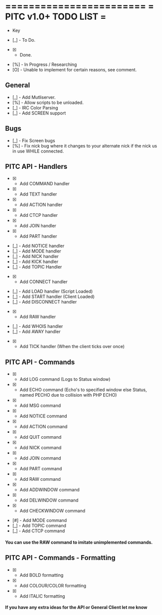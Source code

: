 ========================
= PITC v1.0+ TODO LIST =
========================

- Key
* [_] - To Do.
* [X] - Done.
* [%] - In Progress / Researching
* [O] - Unable to implement for certain reasons, see comment.

General
-------
* [_] - Add Mutliserver.
* [%] - Allow scripts to be unloaded.
* [_] - IRC Color Parsing
* [_] - Add SCREEN support

Bugs
----
* [_] - Fix Screen bugs
* [%] - Fix nick bug where it changes to your alternate nick if the nick us in use WHILE connected.

PITC API - Handlers
-------------------
* [X] - Add COMMAND handler
* [X] - Add TEXT handler
* [X] - Add ACTION handler
* [X] - Add CTCP handler
* [X] - Add JOIN handler
* [X] - Add PART handler
* [_] - Add NOTICE handler
* [_] - Add MODE handler
* [_] - Add NICK handler
* [_] - Add KICK handler
* [_] - Add TOPIC Handler
* [X] - Add CONNECT handler
* [_] - Add LOAD handler (Script Loaded)
* [_] - Add START handler (Client Loaded)
* [_] - Add DISCONNECT handler
* [X] - Add RAW handler
* [_] - Add WHOIS handler
* [_] - Add AWAY handler
* [X] - Add TICK handler (When the client ticks over once)

PITC API - Commands
-------------------
* [X] - Add LOG command (Logs to Status window)
* [X] - Add ECHO command (Echo's to specified window else Status, named PECHO due to collision with PHP ECHO)
* [X] - Add MSG command
* [X] - Add NOTICE command
* [X] - Add ACTION command
* [X] - Add QUIT command
* [X] - Add NICK command
* [X] - Add JOIN command
* [X] - Add PART command
* [X] - Add RAW command
* [X] - Add ADDWINDOW command
* [X] - Add DELWINDOW command
* [X] - Add CHECKWINDOW command
* [#] - Add MODE command
* [_] - Add TOPIC command
* [_] - Add CTCP command

#### You can use the RAW command to imitate unimplemented commands.

PITC API - Commands - Formatting
--------------------------------
* [X] - Add BOLD formatting
* [X] - Add COLOUR/COLOR formatting
* [X] - Add ITALIC formatting

#### If you have any extra ideas for the API or General Client let me know